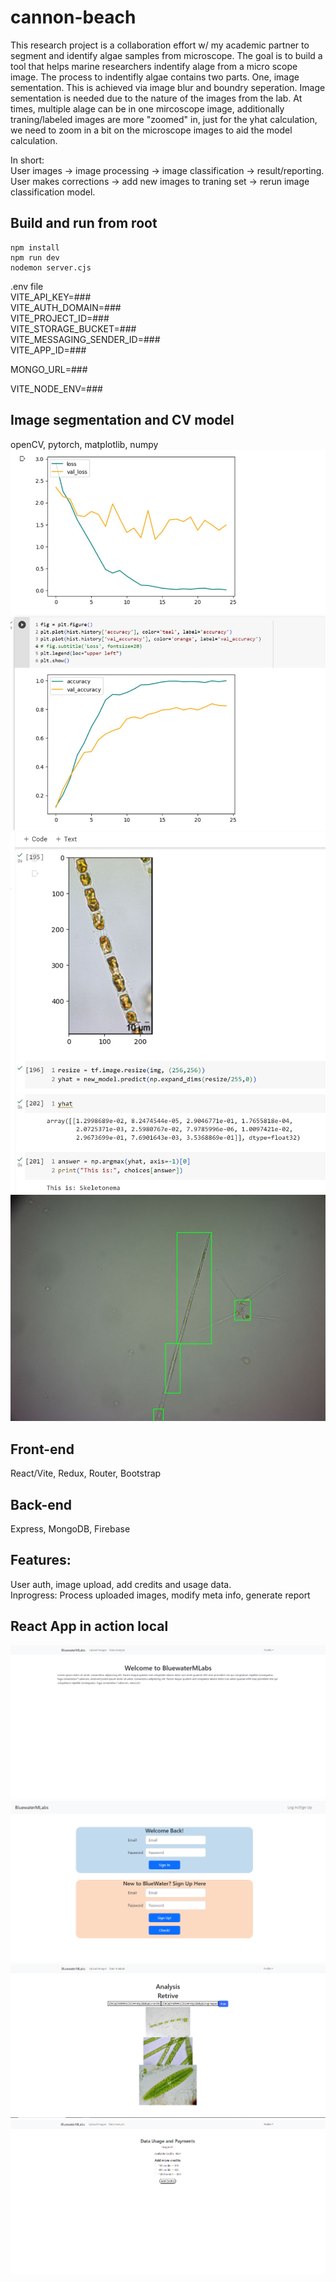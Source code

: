 # cannon-beach
This research project is a collaboration effort w/ my academic partner to segment and identify algae samples from microscope. The goal is to build a tool that helps marine researchers indentify alage from a micro scope image. The process to indentifly algae contains two parts. One, image sementation. This is achieved via image blur and boundry seperation. Image sementation is needed due to the nature of the images from the lab. At times, multiple alage can be in one mircoscope image, additionally traning/labeled images are more "zoomed" in, just for the yhat calculation, we need to zoom in a bit on the microscope images to aid the model calculation. 

In short:<br />
User images -> image processing -> image classification -> result/reporting. 
User makes corrections -> add new images to traning set -> rerun image classification model. 

## Build and run from root
```
npm install
npm run dev
nodemon server.cjs
```

.env file <br />
VITE_API_KEY=###<br />
VITE_AUTH_DOMAIN=###<br />
VITE_PROJECT_ID=###<br />
VITE_STORAGE_BUCKET=###<br />
VITE_MESSAGING_SENDER_ID=###<br />
VITE_APP_ID=###<br />

MONGO_URL=###<br />

VITE_NODE_ENV=###<br />



## Image segmentation and CV model
openCV, pytorch, matplotlib, numpy
![Alage1](webappImage/1688538380784.jpg)
![Alage1](webappImage/1688538381758.jpg)
![Alage1](webappImage/1688627875946.jpg)


## Front-end
React/Vite, Redux, Router, Bootstrap

## Back-end
Express, MongoDB, Firebase

## Features:
User auth, image upload, add credits and usage data.<br />
Inprogress: Process uploaded images, modify meta info, generate report

## React App in action local
![Home](webappImage/home.PNG)
![Home](webappImage/login.PNG)
![Home](webappImage/retrive.PNG)
![Home](webappImage/usage_payments.PNG)
